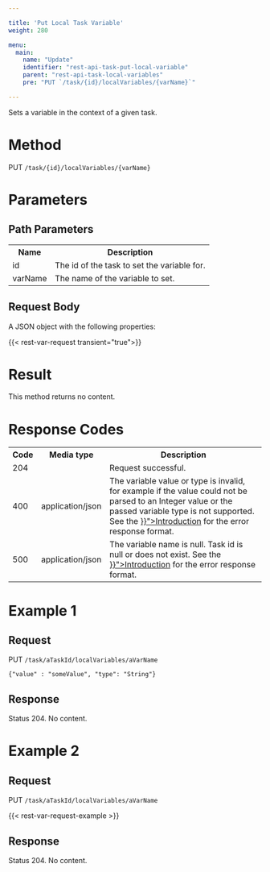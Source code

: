 ```yaml
---

title: 'Put Local Task Variable'
weight: 280

menu:
  main:
    name: "Update"
    identifier: "rest-api-task-put-local-variable"
    parent: "rest-api-task-local-variables"
    pre: "PUT `/task/{id}/localVariables/{varName}`"

---
```



Sets a variable in the context of a given task.


# Method

PUT `/task/{id}/localVariables/{varName}`


# Parameters
  
## Path Parameters

<table class="table table-striped">
  <tr>
    <th>Name</th>
    <th>Description</th>
  </tr>
  <tr>
    <td>id</td>
    <td>The id of the task to set the variable for.</td>
  </tr>
  <tr>
    <td>varName</td>
    <td>The name of the variable to set.</td>
  </tr>
</table>

## Request Body

A JSON object with the following properties:

{{< rest-var-request transient="true">}}


# Result

This method returns no content.

  
# Response Codes

<table class="table table-striped">
  <tr>
    <th>Code</th>
    <th>Media type</th>
    <th>Description</th>
  </tr>
  <tr>
    <td>204</td>
    <td></td>
    <td>Request successful.</td>
  </tr>
  <tr>
    <td>400</td>
    <td>application/json</td>
    <td>The variable value or type is invalid, for example if the value could not be parsed to an Integer value or the passed variable type is not supported. See the <a href="{{< ref "/reference/rest/overview/_index.md#error-handling" >}}">Introduction</a> for the error response format.</td>
  </tr>
  <tr>
    <td>500</td>
    <td>application/json</td>
    <td>The variable name is null. Task id is null or does not exist. See the <a href="{{< ref "/reference/rest/overview/_index.md#error-handling" >}}">Introduction</a> for the error response format.</td>
  </tr>      
</table>


# Example 1

## Request

PUT `/task/aTaskId/localVariables/aVarName`
  
    {"value" : "someValue", "type": "String"}
     
## Response
    
Status 204. No content.


# Example 2

## Request

PUT `/task/aTaskId/localVariables/aVarName`
  
{{< rest-var-request-example >}}
     
## Response
    
Status 204. No content.